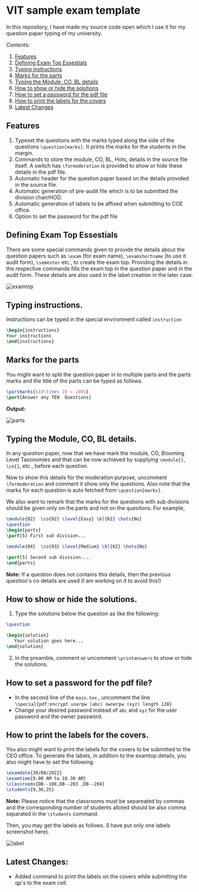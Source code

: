 # VIT sample exam template

In this repository, I have made my source code open which I use it for my question paper typing of my university. 

*Contents:*

 1. [Features](https://github.com/davidrajm/vit-exam-template/#features)
 2. [Defining Exam Top Essestials](https://github.com/davidrajm/vit-exam-template/#defining-exam-top-essestials)
 3. [Typing instructions](https://github.com/davidrajm/vit-exam-template/#typing-instructions)
 4. [Marks for the parts](https://github.com/davidrajm/vit-exam-template/edit/main/README.md#marks-for-the-parts)
 5. [Typing the Module, CO, BL details](https://github.com/davidrajm/vit-exam-template/edit/main/README.md#typing-the-module-co-bl-details)
 6. [How to show or hide the solutions](https://github.com/davidrajm/vit-exam-template/edit/main/README.md#how-to-show-or-hide-the-solutions)
 7. [How to set a password for the pdf file](https://github.com/davidrajm/vit-exam-template/edit/main/README.md#how-to-set-a-password-for-the-pdf-file)
 8. [How to print the labels for the covers](https://github.com/davidrajm/vit-exam-template/edit/main/README.md#how-to-print-the-labels-for-the-covers)
 9. [Latest Changes](https://github.com/davidrajm/vit-exam-template/edit/main/README.md#latest-changes)

## Features 

 1. Typeset the questions with the marks typed along the side of the questions `\question[marks]`. It prints the marks for the students in the margin.
 1. Commands to store the module, CO, BL, Hots, details in the source file itself. A switch has `\formoderation` is provided to show or hide these details in the pdf file.
 1. Automatic header for the question paper based on the details provided in the source file.
 1. Automatic generation of pre-audit file which is to be submitted the division chair/HOD.
 1. Automatic generation of labels to be affixed when submitting to COE office.
 1. Option to set the password for the pdf file


## Defining Exam Top Essestials

There are some special commands given to provide the details about the question papers such as `\exam` (for exam name), `\examshortname` (to use it audit form), `\semester` etc., to create the exam top. Providing the details in the respective commands fills the exam top in the question paper and in the audit form. These details are also used in the label creation in the later case.

![examtop](https://user-images.githubusercontent.com/15086149/186879356-e9e408ec-0a5b-4340-9b36-fdd119efe9d1.png)


## Typing instructions.

Instructions can be typed in the special environment called `instruction`

```tex
\begin{instructions}
Your instructions
\end{instructions}
```

## Marks for the parts

You might want to split the question paper in to multiple parts and the parts marks and the title of the parts can be typed as follows.

```tex
\partmarks{$10\times 10 = 100$}
\part{Answer any TEN  Questions}
```

__Output:__

![parts](https://user-images.githubusercontent.com/15086149/186879933-16d316be-1101-48b9-a69c-3a177048ebd8.png)


## Typing the Module, CO, BL details.

In any question paper, now that we have mark the module, CO, Blooming Level Taxonomies and that can be now achieved by supplying 
`\module{}`, `\co{}`, etc., before each question. 

Now to show this details for the moderation purpose, uncomment `\formoderation` and comment it show only the questions. Also note that the marks for each question is auto fetched from `\question[marks]`. 

We also want to remark that the marks for the questions with sub divisions should be given only on the parts and not on the quesitons. For example,

```tex
\module{02}  \co{02} \level{Easy} \bl{K2} \hots{No}
\question
\begin{parts}
\part[5] First sub division...

\module{04}  \co{03} \level{Medium} \bl{K2} \hots{No}

\part[5] Second sub division....
\end{parts}
```

__Note:__ If a question does not contains this details, then the previous question's co details are used (I am working on it to avoid this!)

 
## How to show or hide the solutions.

 1. Type the solutions below the question as like the following:
   ```tex
   \question 
   
   \begin{solution}
      Your solution goes here...
   \end{solution}
   ```
 2. In the preamble, comment or uncomment `\printanswers` to show or hide the solutions.

## How to set a password for the pdf file?

  - In the second line of the `main.tex` , uncomment the line `\special{pdf:encrypt userpw (abc) ownerpw (xyz) length 128}`
  - Change your desired password instead of `abc` and `xyz` for the user password and the owner password. 

## How to print the labels for the covers.

You also might want to print the labels for the covers to be submitted to the CEO office. To generate the labels, in addition to the examtop details, you also might have to set the following.

```tex
\examdate{30/08/2022}
\examtime{9.00 AM to 10.30 AM}
\classrooms{DB--108,DB--203 ,DB--204}
\students{9,36,25}
```
__Note:__ Please notice that the classrooms must be separeated by commas and the corresponding number of students alloted should be also comma separated in the `\students` command. 

Then, you may get the labels as follows. (I have put only one labels screenshot here).

![label](https://user-images.githubusercontent.com/15086149/186880653-69ef4936-40b4-4e69-a97a-b0ebb6b641c3.png)






## Latest Changes:
 - Added command to print the labels on the covers while submitting the qp's to the exam cell.
 


 
